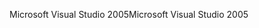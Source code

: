 <span data-ttu-id="b5a95-101">Microsoft Visual Studio 2005</span><span class="sxs-lookup"><span data-stu-id="b5a95-101">Microsoft Visual Studio 2005</span></span>